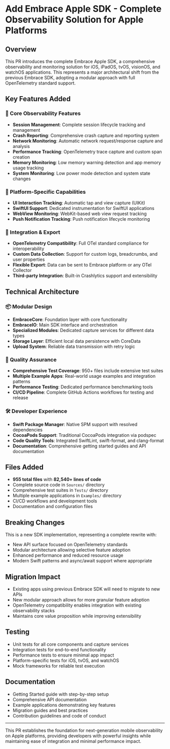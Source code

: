 # Add Embrace Apple SDK - Complete Observability Solution for Apple Platforms

## Overview
This PR introduces the complete Embrace Apple SDK, a comprehensive observability and monitoring solution for iOS, iPadOS, tvOS, visionOS, and watchOS applications. This represents a major architectural shift from the previous Embrace SDK, adopting a modular approach with full OpenTelemetry standard support.

## Key Features Added

### 🔧 Core Observability Features
- **Session Management**: Complete session lifecycle tracking and management
- **Crash Reporting**: Comprehensive crash capture and reporting system
- **Network Monitoring**: Automatic network request/response capture and analysis
- **Performance Tracking**: OpenTelemetry trace capture and custom span creation
- **Memory Monitoring**: Low memory warning detection and app memory usage tracking
- **System Monitoring**: Low power mode detection and system state changes

### 📱 Platform-Specific Capabilities
- **UI Interaction Tracking**: Automatic tap and view capture (UIKit)
- **SwiftUI Support**: Dedicated instrumentation for SwiftUI applications
- **WebView Monitoring**: WebKit-based web view request tracking
- **Push Notification Tracking**: Push notification lifecycle monitoring

### 🔌 Integration & Export
- **OpenTelemetry Compatibility**: Full OTel standard compliance for interoperability
- **Custom Data Collection**: Support for custom logs, breadcrumbs, and user properties
- **Flexible Export**: Data can be sent to Embrace platform or any OTel Collector
- **Third-party Integration**: Built-in Crashlytics support and extensibility

## Technical Architecture

### 📦 Modular Design
- **EmbraceCore**: Foundation layer with core functionality
- **EmbraceIO**: Main SDK interface and orchestration
- **Specialized Modules**: Dedicated capture services for different data types
- **Storage Layer**: Efficient local data persistence with CoreData
- **Upload System**: Reliable data transmission with retry logic

### 🧪 Quality Assurance
- **Comprehensive Test Coverage**: 950+ files include extensive test suites
- **Multiple Example Apps**: Real-world usage examples and integration patterns
- **Performance Testing**: Dedicated performance benchmarking tools
- **CI/CD Pipeline**: Complete GitHub Actions workflows for testing and release

### 🛠 Developer Experience
- **Swift Package Manager**: Native SPM support with resolved dependencies
- **CocoaPods Support**: Traditional CocoaPods integration via podspec
- **Code Quality Tools**: Integrated SwiftLint, swift-format, and clang-format
- **Documentation**: Comprehensive getting started guides and API documentation

## Files Added
- **955 total files** with **82,540+ lines of code**
- Complete source code in `Sources/` directory
- Comprehensive test suites in `Tests/` directory
- Multiple example applications in `Examples/` directory
- CI/CD workflows and development tools
- Documentation and configuration files

## Breaking Changes
This is a new SDK implementation, representing a complete rewrite with:
- New API surface focused on OpenTelemetry standards
- Modular architecture allowing selective feature adoption
- Enhanced performance and reduced resource usage
- Modern Swift patterns and async/await support where appropriate

## Migration Impact
- Existing apps using previous Embrace SDK will need to migrate to new APIs
- New modular approach allows for more granular feature adoption
- OpenTelemetry compatibility enables integration with existing observability stacks
- Maintains core value proposition while improving extensibility

## Testing
- Unit tests for all core components and capture services
- Integration tests for end-to-end functionality
- Performance tests to ensure minimal app impact
- Platform-specific tests for iOS, tvOS, and watchOS
- Mock frameworks for reliable test execution

## Documentation
- Getting Started guide with step-by-step setup
- Comprehensive API documentation
- Example applications demonstrating key features
- Migration guides and best practices
- Contribution guidelines and code of conduct

---

This PR establishes the foundation for next-generation mobile observability on Apple platforms, providing developers with powerful insights while maintaining ease of integration and minimal performance impact.